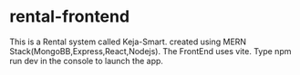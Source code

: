 # rental-frontend
This is a Rental system called Keja-Smart.
created using MERN Stack(MongoBB,Express,React,Nodejs).
The FrontEnd uses vite.
Type npm run dev in the console to launch the app.
